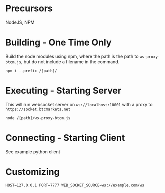# Precursors

NodeJS, NPM


# Building - One Time Only

Build the node modules using npm, where the path is the path to `ws-proxy-btcm.js`, but do not include a filename in the command.
```
npm i --prefix /[path]/
```


# Executing - Starting Server

This will run websocket server on `ws://localhost:10001` with a proxy to `https://socket.btcmarkets.net`

```
node /[path]/ws-proxy-btcm.js
```


# Connecting - Starting Client

See example python client



# Customizing

```
HOST=127.0.0.1 PORT=7777 WEB_SOCKET_SOURCE=ws://example.com/ws
```
